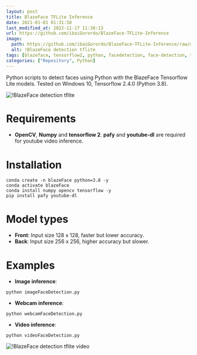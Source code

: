 ```yaml
---
layout: post
title: BlazeFace TFLite Inference
date: 2021-01-01 01:31:58 
last_modified_at: 2022-11-17 11:38:13 
url: https://github.com/ibaiGorordo/BlazeFace-TFLite-Inference
image:
  path: https://github.com/ibaiGorordo/BlazeFace-TFLite-Inference/raw/main/doc/img/output.jpg
  alt: !BlazeFace detection tflite
tags: [blazeface, tensorflow2, python, facedetection, face-detection, tflite, tensorflow-lite]
categories: ["Repository", Python]
---
```

 Python scripts to detect faces using Python with the BlazeFace Tensorflow Lite models. Tested on Windows 10, Tensorflow 2.4.0 (Python 3.8).

![!BlazeFace detection tflite](https://github.com/ibaiGorordo/BlazeFace-TFLite-Inference/raw/main/doc/img/output.jpg)

# Requirements

 * **OpenCV**, **Numpy** and **tensorflow 2**. **pafy** and **youtube-dl** are required for youtube video inference. 
 
# Installation
```
conda create -n blazeFace python=3.8 -y
conda activate blazeFace
conda install numpy opencv tensorflow -y
pip install pafy youtube-dl

```

# Model types

 * **Front**: Input size 128 x 128, faster but lower accuracy.
 * **Back**: Input size 256 x 256, higher accuracy but slower.
 
# Examples

 * **Image inference**:
 
 ```
 python imageFaceDetection.py 
 ```
 
  * **Webcam inference**:
 
 ```
 python webcamFaceDetection.py
 ```
 
  * **Video inference**:
 
 ```
 python videoFaceDetection.py
 ```
 
 ![!BlazeFace detection tflite video](https://github.com/ibaiGorordo/BlazeFace-TFLite-Inference/raw/main/doc/img/video%20output.gif)

 
 
